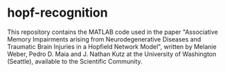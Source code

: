 # hopf-recognition
This repository contains the MATLAB code used in the paper "Associative Memory Impairments arising from Neurodegenerative Diseases and Traumatic Brain Injuries in a Hopfield Network Model", written by Melanie Weber, Pedro D. Maia and J. Nathan Kutz at the University of Washington (Seattle), available to the Scientific Community.
